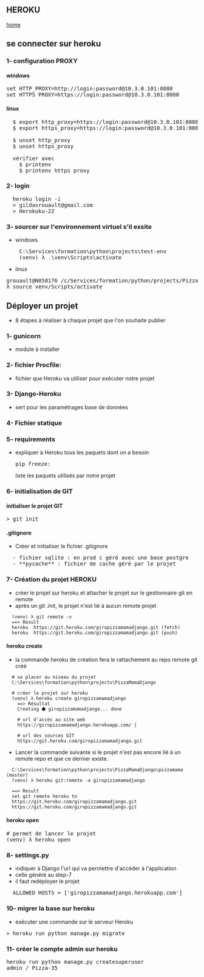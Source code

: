 ## HEROKU

[home](index.md)

## se connecter sur heroku

### 1- configuration PROXY

#### windows

<pre>
set HTTP_PROXY=http://login:password@10.3.0.101:8080
set HTTPS_PROXY=https://login:password@10.3.0.101:8080
</pre>

#### linux

<pre>
  $ export http_proxy=https://login:password@10.3.0.101:8080"
  $ export https_proxy=https://login:password@10.3.0.101:8080"

  $ unset http_proxy
  $ unset https_proxy

  vérifier avec 
    $ printenv 
    $ printenv https_proxy
</pre>

### 2- login

<pre>
  heroku login -i
  > gildasrouault@gmail.com
  > Herokuku-22
</pre>

### 3- sourcer sur l'environnement virtuel s'il exsite

- windows
<pre>
    C:\Services\formation\python\projects\test-env
    (venv) λ .\venv\Scripts\activate
</pre>
- linux
<pre>
grouault@N058176 /c/Services/formation/python/projects/PizzaMamaDjango
λ source venv/Scripts/activate
</pre>

## Déployer un projet

- 8 étapes à réaliser à chaque projet que l'on souhaite publier

### 1- gunicorn

- module à installer

### 2- fichier Procfile:

- fichier que Heroku va utiliser pour exécuter notre projet

### 3- Django-Heroku

- sert pour les paramètrages base de données

### 4- Fichier statique

### 5- requirements

- expliquer à Heroku tous les paquets dont on a besoin
  <pre>
  pip freeze: 
  </pre>
  liste les paquets utilisés par notre projet

### 6- initialisation de GIT

#### initialiser le projet GIT

<pre>
> git init
</pre>

#### .gitignore

- Créer et initialiser le fichier .gitignore
<pre>
  - fichier sqlite : en prod c géré avec une base postgre
  - **pycache** : fichier de cache géré par le projet
</pre>

### 7- Création du projet HEROKU

- créer le projet sur heroku et attacher le projet sur le gestionnaire git en remote
- après un git .init, le projet n'est lié à aucun remote projet

```
  (venv) λ git remote -v
  ==> Result
  heroku  https://git.heroku.com/giropizzamamadjango.git (fetch)
  heroku  https://git.heroku.com/giropizzamamadjango.git (push)
```

#### heroku create

- la commande heroku de création fera le rattachement au repo remote git créé

```
  # se placer au niveau du projet
  C:\Services\formation\python\projects\PizzaMamaDjango

  # créer le projet sur heroku
  (venv) λ heroku create giropizzamamadjango
    ==> Résultat
    Creating ⬢ giropizzamamadjango... done

    # url d'accès au site web
    https://giropizzamamadjango.herokuapp.com/ |

    # url des sources GIT
    https://git.heroku.com/giropizzamamadjango.git

```

- Lancer la commande suivante si le projet n'est pas encore lié à un remote repo
  et que ce dernier existe.

```
  C:\Services\formation\python\projects\PizzaMamaDjango\pizzamama (master)
  (venv) λ heroku git:remote -a giropizzamamadjango

  ==> Result
  set git remote heroku to
  https://git.heroku.com/giropizzamamadjango.git
  https://git.heroku.com/giropizzamamadjango.git
```

#### heroku open

<pre>
# permet de lancer le projet
(venv) λ heroku open
</pre>

### 8- settings.py

- indiquer à Django l'url qui va permettre d'accéder à l'application
- celle généré au step-7
- il faut redéployer le projet
<pre>
  ALLOWED_HOSTS = ['giropizzamamadjango.herokuapp.com']
</pre>

### 10- migrer la base sur heroku

- exécuter une commande sur le serveur Heroku
<pre>
> heroku run python manage.py migrate
</pre>

### 11- créer le compte admin sur heroku

<pre>
heroku run python manage.py createsuperuser
admin / Pizza-35
</pre>
